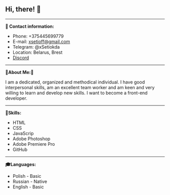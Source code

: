 ## Hi, there! 👋

***
**👀 Contact information:** 
- Phone: +375445699779
- E-mail: xsetioff@gmail.com
- Telegram: @xSetiokda
- Location: Belarus, Brest
- [Discord](https://discordapp.com/users/359048025018073098/)

***

**🌟About Me:🐾**

I am a dedicated, organized and methodical individual. I have good interpersonal skills, am an excellent team worker and am keen and very willing to learn and develop new skills. I want to become a front-end developer.

***

**💫Skills:**
- HTML
- CSS 
- JavaScrip
- Adobe Photoshop
- Adobe Premiere Pro
- GitHub

***

**🎓Languages:**
- Polish - Basic
- Russian - Native 
- English - Basic
